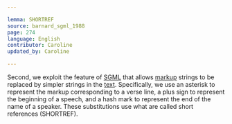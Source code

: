 ```yaml
---

lemma: SHORTREF
source: barnard_sgml_1988
page: 274
language: English
contributor: Caroline
updated_by: Caroline

---
```


Second, we exploit the feature of [SGML](SGML.html) that allows [markup](markup.html) strings to be replaced by simpler strings in the [text](text.html). Specifically, we use an asterisk to represent the markup corresponding to a verse line, a plus sign to represent the beginning of a speech, and a hash mark to represent the end of the name of a speaker. These substitutions use what are called short references (SHORTREF).

